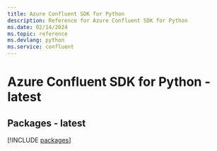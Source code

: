 ```yaml
---
title: Azure Confluent SDK for Python
description: Reference for Azure Confluent SDK for Python
ms.date: 02/14/2024
ms.topic: reference
ms.devlang: python
ms.service: confluent
---
```

# Azure Confluent SDK for Python - latest
## Packages - latest
[!INCLUDE [packages](confluent-index.md)]